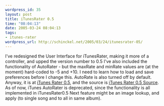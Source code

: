 ```yaml
--- 
wordpress_id: 35
layout: post
title: iTunesRater 0.5
time: "08:04:13"
date: 2005-03-24 08:04:13
tags: 
- itunes-rater
wordpress_url: http://schinckel.net/2005/03/24/itunesrater-05/
---
```

I've redesigned the User Interface for iTunesRater, making it more of a controller, and upped the version number to 0.5 I've also included the functionality of AutoRater - but the maxRate and minRate values are (at the moment) hard-coded to -5 and +10. I need to learn how to load and save preferences before I change this. AutoRate is also turned off by default. Anyway, it is at [iTunes Rater 0.5][1], and the source is [iTunes Rater 0.5 Source][2]. As of now, iTunes AutoRater is deprecated, since the functionality is all implemented in iTunesRater0.5 Next feature might be an image lookup, and apply (to single song and to all in same album). 

   [1]: http://files.schinckel.net/iTunesRater0.5.zip
   [2]: http://files.schinckel.net/iTunesRater0.5_Source.zip

